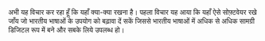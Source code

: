 अभी यह विचार कर रहा हूँ कि यहाँ क्या-क्या रखना है। 
पहला विचार यह आया कि यहाँ ऐसे सोफ़्टवेयर रखे जाँय जो भारतीय भाषाओं के उपयोग को बढ़ावा दें सकें जिससे भारतीय भाषाओं में अधिक से अधिक सामग्री डिजिटल रूप में बने और सबके लिये उपलब्ध हो।
